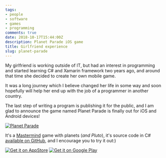 ```yaml
---
tags:
- people
- software
- games
- programming
comments: true
date: 2018-10-17T15:44:00Z
description: Planet Parade iOS game
title: Girlfriend experience
slug: planet-parade
---
```

My girlfriend is working outside of IT, but had an interest in programming and started learning C# and Xamarin framework two years ago, and around that time she decided to create her own mobile game.

It was a long journey which I believe changed her life in some way and soon hopefully will help her end up with the job of a programmer in another country.

The last step of writing a program is publishing it for the public, and I am glad to announce the game named Planet Parade is finally out for iOS and Android devices!

[![Planet Parade](/images/posts/planet_parade.jpg#center)](https://itunes.apple.com/app/planet-parade/id1438973148?mt=8)

It's a [Mastermind](https://en.wikipedia.org/wiki/Mastermind_(board_game)) game with planets (*and Pluto*), it's source code in C# [available on GitHub](https://github.com/Ksinia/PlanetParade), and I encourage you to try it out:)

[![Get it on AppStore](/images/posts/appstore-lrg.svg)](https://itunes.apple.com/app/planet-parade/id1438973148?mt=8)
[![Get it on Google Play](/images/posts/en_generic_rgb_wo_45.png)](https://play.google.com/store/apps/details?id=net.ksinia.planetparade)
<!--more-->
